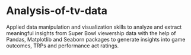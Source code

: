 # Analysis-of-tv-data
Applied data manipulation and visualization skills to analyze and extract meaningful insights from Super Bowl viewership data with the help of Pandas,
Matplotlib and Seaborn packages to generate insights into game outcomes, TRPs and performance act ratings.
